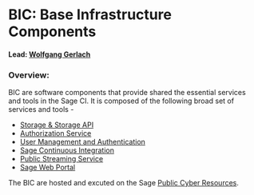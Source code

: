 # BIC: Base Infrastructure Components

#### Lead: [Wolfgang Gerlach](mailto:wolfgang@uchicago.edu)

### Overview:

BIC are software components that provide shared the essential services and tools in the Sage CI. It is composed of the following broad set of services and tools - 

  * [Storage & Storage API](https://github.com/sagecontinuum/bic/blob/master/storage_storage_api.md)
  * [Authorization Service](https://github.com/sagecontinuum/bic/blob/master/auth_service.md)
  * [User Management and Authentication](https://github.com/sagecontinuum/bic/blob/master/uma.md)
  * [Sage Continuous Integration](https://github.com/sagecontinuum/bic/blob/master/sage_continuous_int.md)
  * [Public Streaming Service]()
  * [Sage Web Portal](https://github.com/sagecontinuum/bic/blob/master/web_portal.md)

The BIC are hosted and excuted on the Sage [Public Cyber Resources]().


